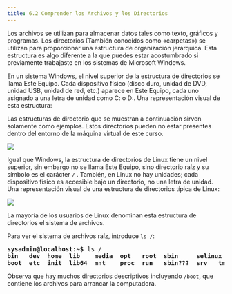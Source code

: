 ```yaml
---
title: 6.2 Comprender los Archivos y los Directorios
---
```


Los archivos se utilizan para almacenar datos tales como texto, gráficos y programas. Los directorios (También conocidos como «carpetas») se utilizan para proporcionar una estructura de organización jerárquica. Esta estructura es algo diferente a la que puedes estar acostumbrado si previamente trabajaste en los sistemas de Microsoft Windows.

En un sistema Windows, el nivel superior de la estructura de directorios se llama Este Equipo. Cada dispositivo físico (disco duro, unidad de DVD, unidad USB, unidad de red, etc.) aparece en Este Equipo, cada uno asignado a una letra de unidad como C: o D:. Una representación visual de esta estructura:

Las estructuras de directorio que se muestran a continuación sirven solamente como ejemplos. Estos directorios pueden no estar presentes dentro del entorno de la máquina virtual de este curso.

![](https://ndg-content-dev.s3.amazonaws.com/media/images/6.3_1.png)

Igual que Windows, la estructura de directorios de Linux tiene un nivel superior, sin embargo no se llama Este Equipo, sino directorio raíz y su símbolo es el carácter `/` . También, en Linux no hay unidades; cada dispositivo físico es accesible bajo un directorio, no una letra de unidad. Una representación visual de una estructura de directorios típica de Linux:

![](https://ndg-content-dev.s3.amazonaws.com/media/images/6.3_2.png)

La mayoría de los usuarios de Linux denominan esta estructura de directorios el sistema de archivos.

Para ver el sistema de archivos raíz, introduce `ls /`:

<pre class="content_terminal"><strong><span class="ansi-green">sysadmin@localhost</span>:<span class="ansi-blue">~</span>$</strong> ls /                                        
<strong><span class="ansi-blue">bin   dev  home  lib    media  opt   root  sbin     selinux  sys  usr</span>  
<span class="ansi-blue">boot  etc</span>  <span class="ansi-green">init</span>  <span class="ansi-blue">lib64  mnt    proc  run</span>   <span class="ansi-cyan">sbin???</span>  <span class="ansi-blue">srv</span>   <span class="ansi-green">tmp</span>  <span class="ansi-blue">var</span></strong></pre>

Observa que hay muchos directorios descriptivos incluyendo `/boot`, que contiene los archivos para arrancar la computadora.
